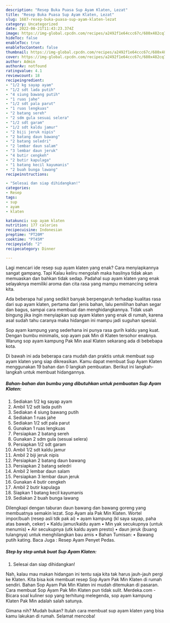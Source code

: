 ```yaml
---
description: "Resep Buka Puasa Sup Ayam Klaten, Lezat"
title: "Resep Buka Puasa Sup Ayam Klaten, Lezat"
slug: 1687-resep-buka-puasa-sup-ayam-klaten-lezat
category: Uncategorized
date: 2022-08-21T11:43:23.374Z
image: https://img-global.cpcdn.com/recipes/a2492f1e64ccc67c/680x482cq70/sup-ayam-klaten-foto-resep-utama.jpg
hideToc: false
enableToc: true
enableTocContent: false
thumbnail: https://img-global.cpcdn.com/recipes/a2492f1e64ccc67c/680x482cq70/sup-ayam-klaten-foto-resep-utama.jpg
cover: https://img-global.cpcdn.com/recipes/a2492f1e64ccc67c/680x482cq70/sup-ayam-klaten-foto-resep-utama.jpg
author: Admin
authorAv: notfound
ratingvalue: 4.1
reviewcount: 18
recipeingredient:
- "1/2 kg sayap ayam"
- "1/2 sdt lada putih"
- "4 siung bawang putih"
- "1 ruas jahe"
- "1/2 sdt pala parut"
- "1 ruas lengkuas"
- "2 batang sereh"
- "2 sdm gula sesuai selera"
- "1/2 sdt garam"
- "1/2 sdt kaldu jamur"
- "2 biji jeruk nipis"
- "2 batang daun bawang"
- "2 batang seledri"
- "2 lembar daun salam"
- "3 lembar daun jeruk"
- "4 butir cengkeh"
- "2 butir kapulaga"
- "1 batang kecil kayumanis"
- "2 buah bunga lawang"
recipeinstructions:

- "Selesai dan siap dihidangkan!"
categories:
- Resep
tags:
- sup
- ayam
- klaten

katakunci: sup ayam klaten 
nutrition: 177 calories
recipecuisine: Indonesian
preptime: "PT20M"
cooktime: "PT45M"
recipeyield: "2"
recipecategory: Dinner

---
```



Lagi mencari ide resep sup ayam klaten yang enak? Cara menyiapkannya sangat gampang. Tapi Kalau keliru mengolah maka hasilnya tidak akan memuaskan dan bahkan tidak sedap. Padahal sup ayam klaten yang enak selayaknya memiliki aroma dan cita rasa yang mampu memancing selera kita.


Ada beberapa hal yang sedikit banyak berpengaruh terhadap kualitas rasa dari sup ayam klaten, pertama dari jenis bahan, lalu pemilihan bahan segar dan bagus, sampai cara membuat dan menghidangkannya. Tidak usah bingung jika ingin menyiapkan sup ayam klaten yang enak di rumah, karena asal sudah tahu caranya maka hidangan ini mampu jadi suguhan spesial.

Sop ayam kampung yang sederhana ini punya rasa gurih kaldu yang kuat. Dengan bumbu minimalis, sop ayam pak Min di Klaten tersohor enaknya. Warung sop ayam kampung Pak Min asal Klaten sekarang ada di bebebapa kota.


Di bawah ini ada beberapa cara mudah dan praktis untuk membuat sup ayam klaten yang siap dikreasikan. Kamu dapat membuat Sup Ayam Klaten menggunakan 19 bahan dan 0 langkah pembuatan. Berikut ini langkah-langkah untuk membuat hidangannya.

<!--inarticleads1-->

##### Bahan-bahan dan bumbu yang dibutuhkan untuk pembuatan Sup Ayam Klaten:

1. Sediakan 1/2 kg sayap ayam
1. Ambil 1/2 sdt lada putih
1. Sediakan 4 siung bawang putih
1. Sediakan 1 ruas jahe
1. Sediakan 1/2 sdt pala parut
1. Gunakan 1 ruas lengkuas
1. Persiapkan 2 batang sereh
1. Gunakan 2 sdm gula (sesuai selera)
1. Persiapkan 1/2 sdt garam
1. Ambil 1/2 sdt kaldu jamur
1. Ambil 2 biji jeruk nipis
1. Persiapkan 2 batang daun bawang
1. Persiapkan 2 batang seledri
1. Ambil 2 lembar daun salam
1. Persiapkan 3 lembar daun jeruk
1. Gunakan 4 butir cengkeh
1. Ambil 2 butir kapulaga
1. Siapkan 1 batang kecil kayumanis
1. Sediakan 2 buah bunga lawang


Dilengkapi dengan taburan daun bawang dan bawang goreng yang membuatnya semakin lezat. Sop Ayam ala Pak Min Klaten. Wortel impor/buah (resep asli tdk pak ai) • ayam kampung (kl saya sayap, paha atas bawah, ceker) • Kaldu jamur/kaldu ayam • Min yak secukupnya (untuk menumis) • Air secukupnya (utk kaldu ayam presto) • daun jeruk (buang tulangnya) untuk menghilangkan bau amis • Bahan Tumisan: • Bawang putih kating. Baca Juga : Resep Ayam Penyet Pedas. 

<!--inarticleads2-->

##### Step by step untuk buat Sup Ayam Klaten:


1. Selesai dan siap dihidangkan!

Nah, kalau mau makan hidangan ini tentu saja kita tak harus jauh-jauh pergi ke Klaten. Kita bisa kok membuat resep Sop Ayam Pak Min Klaten di rumah sendiri. Bahan Sop Ayam Pak Min Klaten ini mudah ditemukan di pasaran. Cara membuat Sop Ayam Pak Min Klaten pun tidak sulit. Merdeka.com - Bicara soal kuliner sop yang terhitung melegenda, sop ayam kampung Klaten Pak Min adalah salah satunya. 

Gimana nih? Mudah bukan? Itulah cara membuat sup ayam klaten yang bisa kamu lakukan di rumah. Selamat mencoba!
